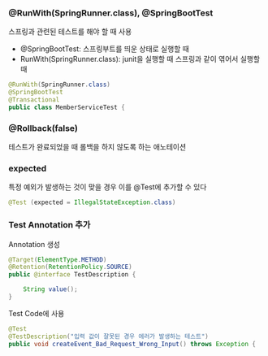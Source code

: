 ### @RunWith(SpringRunner.class), @SpringBootTest
스프링과 관련된 테스트를 해야 할 때 사용
- @SpringBootTest: 스프링부트를 띄운 상태로 실행할 때
- RunWith(SpringRunner.class): junit을 실행할 때 스프링과 같이 엮어서 실행할 때

~~~java
@RunWith(SpringRunner.class)
@SpringBootTest
@Transactional
public class MemberServiceTest {
~~~


### @Rollback(false)
테스트가 완료되었을 때 롤백을 하지 않도록 하는 애노테이션

### expected
특정 예외가 발생하는 것이 맞을 경우 이를 @Test에 추가할 수 있다
~~~java
@Test (expected = IllegalStateException.class)
~~~


### Test Annotation 추가
Annotation 생성
~~~java
@Target(ElementType.METHOD)
@Retention(RetentionPolicy.SOURCE)
public @interface TestDescription {

    String value();
}
~~~

Test Code에 사용
~~~java
@Test
@TestDescription("입력 값이 잘못된 경우 에러가 발생하는 테스트")
public void createEvent_Bad_Request_Wrong_Input() throws Exception {
~~~